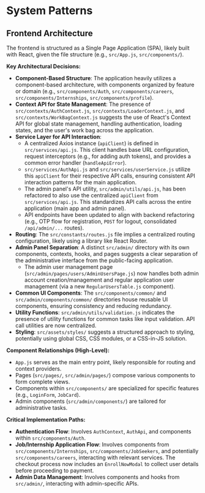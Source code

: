 # System Patterns

## Frontend Architecture

The frontend is structured as a Single Page Application (SPA), likely built with React, given the file structure (e.g., `src/App.js`, `src/components/`).

**Key Architectural Decisions:**
- **Component-Based Structure**: The application heavily utilizes a component-based architecture, with components organized by feature or domain (e.g., `src/components/Auth`, `src/components/careers`, `src/components/Internships`, `src/components/profile`).
- **Context API for State Management**: The presence of `src/contexts/AuthContext.js`, `src/contexts/LoaderContext.js`, and `src/contexts/WorkBagContext.js` suggests the use of React's Context API for global state management, handling authentication, loading states, and the user's work bag across the application.
- **Service Layer for API Interaction**:
    - A centralized Axios instance (`apiClient`) is defined in `src/services/api.js`. This client handles base URL configuration, request interceptors (e.g., for adding auth tokens), and provides a common error handler (`handleApiError`).
    - `src/services/AuthApi.js` and `src/services/userService.js` utilize this `apiClient` for their respective API calls, ensuring consistent API interaction patterns for the main application.
    - The admin panel's API utility, `src/admin/utils/api.js`, has been refactored to also use the centralized `apiClient` from `src/services/api.js`. This standardizes API calls across the entire application (main app and admin panel).
    - API endpoints have been updated to align with backend refactoring (e.g., OTP flow for registration, `POST` for logout, consolidated `/api/admin/...` routes).
- **Routing**: The `src/constants/routes.js` file implies a centralized routing configuration, likely using a library like React Router.
- **Admin Panel Separation**: A distinct `src/admin/` directory with its own components, contexts, hooks, and pages suggests a clear separation of the administrative interface from the public-facing application.
    - The admin user management page (`src/admin/pages/users/AdminUsersPage.js`) now handles both admin account creation/management and regular application user management (via a new `RegularUsersTable.js` component).
- **Common UI Components**: The `src/components/common/` and `src/admin/components/common/` directories house reusable UI components, ensuring consistency and reducing redundancy.
- **Utility Functions**: `src/admin/utils/validation.js` indicates the presence of utility functions for common tasks like input validation. API call utilities are now centralized.
- **Styling**: `src/assets/styles/` suggests a structured approach to styling, potentially using global CSS, CSS modules, or a CSS-in-JS solution.

**Component Relationships (High-Level):**
- `App.js` serves as the main entry point, likely responsible for routing and context providers.
- Pages (`src/pages/`, `src/admin/pages/`) compose various components to form complete views.
- Components within `src/components/` are specialized for specific features (e.g., `LoginForm`, `JobCard`).
- Admin components (`src/admin/components/`) are tailored for administrative tasks.

**Critical Implementation Paths:**
- **Authentication Flow**: Involves `AuthContext`, `AuthApi`, and components within `src/components/Auth`.
- **Job/Internship Application Flow**: Involves components from `src/components/Internships`, `src/components/JobSeekers`, and potentially `src/components/careers`, interacting with relevant services. The checkout process now includes an `EnrollNowModal` to collect user details before proceeding to payment.
- **Admin Data Management**: Involves components and hooks from `src/admin/`, interacting with admin-specific APIs.
